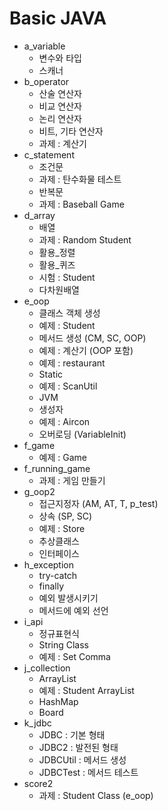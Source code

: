 # Basic JAVA

- a_variable 
	- 변수와 타입
	- 스캐너
- b_operator
	- 산술 연산자
	- 비교 연산자
	- 논리 연산자
	- 비트, 기타 연산자
	- 과제 : 계산기
- c_statement
	- 조건문
	- 과제 : 탄수화물 테스트
	- 반복문
	- 과제 : Baseball Game
- d_array
	- 배열
	- 과제 : Random Student
	- 활용_정렬
	- 활용_퀴즈
	- 시험 : Student
	- 다차원배열
- e_oop
	- 클래스 객체 생성
	- 예제 : Student
	- 메서드 생성 (CM, SC, OOP)
	- 예제 : 계산기 (OOP 포함)
	- 예제 : restaurant
	- Static 
	- 예제 : ScanUtil
	- JVM
	- 생성자
	- 예제 : Aircon
	- 오버로딩 (VariableInit)
- f_game
	- 예제 : Game
- f_running_game
	- 과제 : 게임 만들기 
- g_oop2
	- 접근지정자 (AM, AT, T, p_test)
	- 상속 (SP, SC)
	- 예제 : Store
	- 추상클래스
	- 인터페이스
- h_exception
	- try-catch
	- finally
	- 예외 발생시키기
	- 메서드에 예외 선언
- i_api
	- 정규표현식
	- String Class
	- 예제 : Set Comma
- j_collection
	- ArrayList
	- 예제 : Student ArrayList
	- HashMap
	- Board 
- k_jdbc
	- JDBC : 기본 형태
	- JDBC2 : 발전된 형태
	- JDBCUtil : 메서드 생성
	- JDBCTest : 메서드 테스트
- score2
	- 과제 : Student Class (e_oop)